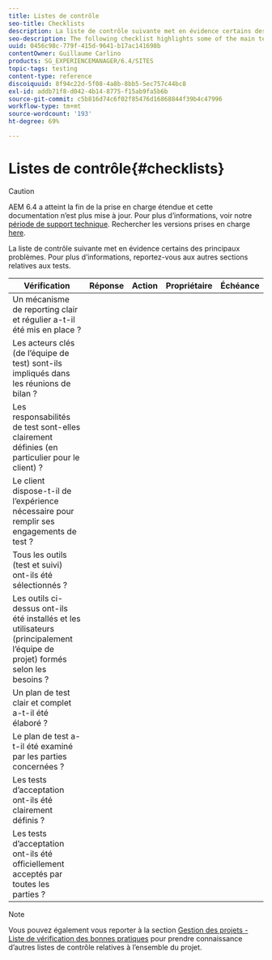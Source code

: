 ```yaml
---
title: Listes de contrôle
seo-title: Checklists
description: La liste de contrôle suivante met en évidence certains des principaux problèmes de test.
seo-description: The following checklist highlights some of the main testing issues
uuid: 0456c98c-779f-415d-9641-b17ac141698b
contentOwner: Guillaume Carlino
products: SG_EXPERIENCEMANAGER/6.4/SITES
topic-tags: testing
content-type: reference
discoiquuid: 8f94c22d-5f08-4a8b-8bb5-5ec757c44bc8
exl-id: addb71f8-d042-4b14-8775-f15ab9fa5b6b
source-git-commit: c5b816d74c6f02f85476d16868844f39b4c47996
workflow-type: tm+mt
source-wordcount: '193'
ht-degree: 69%

---
```


# Listes de contrôle{#checklists}

>[!CAUTION]
>
>AEM 6.4 a atteint la fin de la prise en charge étendue et cette documentation n’est plus mise à jour. Pour plus d’informations, voir notre [période de support technique](https://helpx.adobe.com/fr/support/programs/eol-matrix.html). Rechercher les versions prises en charge [here](https://experienceleague.adobe.com/docs/?lang=fr).

La liste de contrôle suivante met en évidence certains des principaux problèmes. Pour plus d’informations, reportez-vous aux autres sections relatives aux tests.

| Vérification | Réponse | Action | Propriétaire | Échéance |
|---|---|---|---|---|
| Un mécanisme de reporting clair et régulier a-t-il été mis en place ? |  |  |  |  |
| Les acteurs clés (de l’équipe de test) sont-ils impliqués dans les réunions de bilan ? |  |  |  |  |
| Les responsabilités de test sont-elles clairement définies (en particulier pour le client) ? |  |  |  |  |
| Le client dispose-t-il de l’expérience nécessaire pour remplir ses engagements de test ? |  |  |  |  |
| Tous les outils (test et suivi) ont-ils été sélectionnés ? |  |  |  |  |
| Les outils ci-dessus ont-ils été installés et les utilisateurs (principalement l’équipe de projet) formés selon les besoins ? |  |  |  |  |
| Un plan de test clair et complet a-t-il été élaboré ? |  |  |  |  |
| Le plan de test a-t-il été examiné par les parties concernées ? |  |  |  |  |
| Les tests d’acceptation ont-ils été clairement définis ? |  |  |  |  |
| Les tests d’acceptation ont-ils été officiellement acceptés par toutes les parties ? |  |  |  |  |

>[!NOTE]
>
>Vous pouvez également vous reporter à la section [Gestion des projets - Liste de vérification des bonnes pratiques](/help/managing/best-practices.md) pour prendre connaissance d’autres listes de contrôle relatives à l’ensemble du projet.
